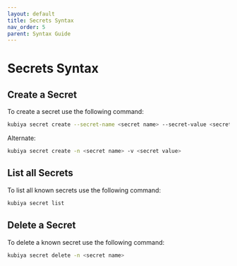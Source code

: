 ```yaml
---
layout: default
title: Secrets Syntax
nav_order: 5
parent: Syntax Guide
---
```

# Secrets Syntax

## Create a Secret

To create a secret use the following command:

```bash
kubiya secret create --secret-name <secret name> --secret-value <secret value>
```
Alternate:
```bash
kubiya secret create -n <secret name> -v <secret value>
```

## List all Secrets

To list all known secrets use the following command:

```bash
kubiya secret list
```

## Delete a Secret

To delete a known secret use the following command:

```bash
kubiya secret delete -n <secret name>
```

